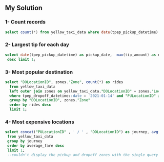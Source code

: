 ## My Solution

### 1- Count records 
```sql
select count(*) from yellow_taxi_data where date(tpep_pickup_datetime) = '2021-01-15'  
```

### 2- Largest tip for each day
```sql 
select date(tpep_pickup_datetime) as pickup_date,  max(tip_amount) as max_tip from yellow_taxi_data group by date(tpep_pickup_datetime) order by max_tip 
 desc limit 1;
 ```


### 3- Most popular destination
```sql 
select "DOLocationID", zones."Zone", count(*) as rides  
  from yellow_taxi_data  
  left outer join zones on yellow_taxi_data."DOLocationID" = zones."LocationID" 
  where tpep_dropoff_datetime::date = '2021-01-14' and "PULocationID" in (select "LocationID" from zones where "Zone" = 'Central Park')  
  group by "DOLocationID", zones."Zone"  
  order by rides desc  
  limit 1;
```

### 4-  Most expensive locations
```sql  
select concat("PULocationID" , ' / ' , "DOLocationID") as journey, avg(total_amount) as average_fare 
 from yellow_taxi_data  
 group by journey 
 order by average_fare desc 
 limit 1;
 --couldn't display the pickup and dropoff zones with the single query
 ```